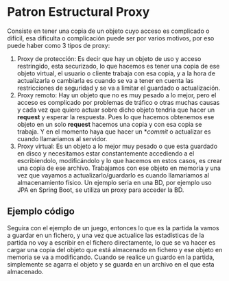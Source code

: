 # Patron Estructural Proxy
Consiste en tener una copia de un objeto cuyo acceso es complicado o difícil, 
esa dificulta o complicación puede ser por varios motivos, por eso puede haber como 3 tipos de proxy:
1. Proxy de protección: 
    Es decir que hay un objeto de uso y acceso restringido, esta securizado, lo que hacemos es tener una copia
    de ese objeto virtual, el usuario o cliente trabaja con esa copia, y a la hora de actualizarla o cambiarla
    es cuando se va a tener en cuenta las restricciones de seguridad y se va a limitar el guardado o actualización. 
2. Proxy remoto:
    Hay un objeto que no es muy pesado a lo mejor, pero el acceso es complicado por problemas de tráfico o otras
    muchas causas y cada vez que quiero actuar sobre dicho objeto tendria que hacer un **request** y esperar la
    respuesta. Pues lo que hacemos obtenemos ese objeto en un solo **request** hacemos una copia y con esa copia
    se trabaja. Y en el momento haya que hacer un **commit* o actualizar es cuando llamariamos al servidor.
3. Proxy virtual:
   Es un objeto a lo mejor muy pesado o que esta guardado en disco y necesitamos estar constantemente accediendo
    a el escribiendolo, modificándolo y lo que hacemos en estos casos, es crear una copia de ese archivo.
   Trabajamos con ese objeto en memoria y una vez que vayamos a actualizarlo/guardarlo es cuando llamariamos al
    almacenamiento físico.
    Un ejemplo seria en una BD, por ejemplo uso JPA en Spring Boot, se utiliza un proxy para acceder la BD.

## Ejemplo código
Seguira con el ejemplo de un juego, entonces lo que es la partida la vamos a guardar en un fichero, y una vez
que actualice las estadísticas de la partida no voy a escribir en el fichero directamente, lo que se va hacer
es cargar una copia del objeto que está almacenado en fichero y ese objeto en memoria se va a modificando.
Cuando se realice un guardo en la partida, simplemente se agarra el objeto y se guarda en un archivo en el que
esta almacenado.